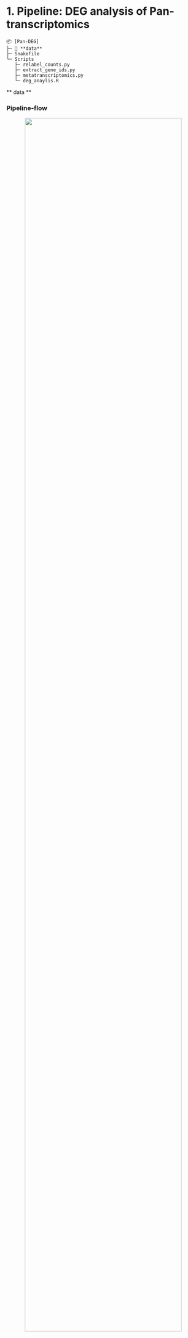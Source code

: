# 1. Pipeline: DEG analysis of Pan-transcriptomics

```
📦 [Pan-DEG]
├─ 📂 **data**
├─ Snakefile
└─ Scripts
   ├─ relabel_counts.py
   ├─ extract_gene_ids.py
   ├─ metatranscriptomics.py
   └─ deg_anaylis.R
```
** data **
### Pipeline-flow
<p align="center">
  <img src="https://github.com/user-attachments/assets/1a7bcdf7-81b5-4532-a078-8e66ab2b07b4" width="90%">
</p>

